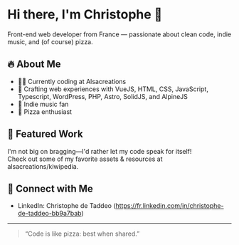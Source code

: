 # Hi there, I'm Christophe 👋

Front-end web developer from France — passionate about clean code, indie music, and (of course) pizza.

## 🔥 About Me
- 🧑‍💻 Currently coding at Alsacreations
- 🎨 Crafting web experiences with VueJS, HTML, CSS, JavaScript, Typescript, WordPress, PHP, Astro, SolidJS, and AlpineJS
- 🎵 Indie music fan
- 🍕 Pizza enthusiast

## 🚀 Featured Work
I'm not big on bragging—I'd rather let my code speak for itself!  
Check out some of my favorite assets & resources at alsacreations/kiwipedia.

## 📡 Connect with Me
- LinkedIn: Christophe de Taddeo (https://fr.linkedin.com/in/christophe-de-taddeo-bb9a7bab)

---

> “Code is like pizza: best when shared.”
